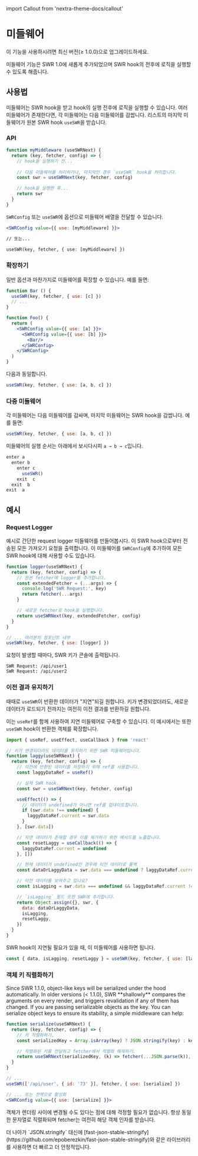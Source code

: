 import Callout from 'nextra-theme-docs/callout'

# 미들웨어

<Callout>
  이 기능을 사용하시려면 최신 버전(≥ 1.0.0)으로 업그레이드하세요.
</Callout>

미들웨어 기능은 SWR 1.0에 새롭게 추가되었으며 SWR hook의 전후에 로직을 실행할 수 있도록 해줍니다.

## 사용법

미들웨어는 SWR hook을 받고 hook의 실행 전후에 로직을 실행할 수 있습니다. 여러 미들웨어가 존재한다면, 각 미들웨어는 다음 미들웨어를 감쌉니다.
리스트의 마지막 미들웨어가 원본 SWR hook `useSWR`을 받습니다.

### API

```jsx
function myMiddleware (useSWRNext) {
  return (key, fetcher, config) => {
    // hook을 실행하기 전...
    
    // 다음 미들웨어를 처리하거나, 마지막인 경우 `useSWR` hook을 처리합니다.
    const swr = useSWRNext(key, fetcher, config)

    // hook을 실행한 후...
    return swr
  }
}
```

`SWRConfig` 또는 `useSWR`에 옵션으로 미들웨어 배열을 전달할 수 있습니다.

```jsx
<SWRConfig value={{ use: [myMiddleware] }}>

// 또는...

useSWR(key, fetcher, { use: [myMiddleware] })
```

### 확장하기

일반 옵션과 마찬가지로 미들웨어를 확장할 수 있습니다. 예를 들면:

```jsx
function Bar () {
  useSWR(key, fetcher, { use: [c] })
  // ...
}

function Foo() {
  return (
    <SWRConfig value={{ use: [a] }}>
      <SWRConfig value={{ use: [b] }}>
        <Bar/>
      </SWRConfig>
    </SWRConfig>
  )
}
```

다음과 동일합니다.

```js
useSWR(key, fetcher, { use: [a, b, c] })
```

### 다중 미들웨어

각 미들웨어는 다음 미들웨어를 감싸며, 마지막 미들웨어는 SWR hook을 감쌉니다. 예를 들면:

```jsx
useSWR(key, fetcher, { use: [a, b, c] })
```

미들웨어의 실행 순서는 아래에서 보시다시피 `a → b → c`입니다.

```js
enter a
  enter b
    enter c
      useSWR()
    exit  c
  exit  b
exit  a
```

## 예시

### Request Logger

예시로 간단한 request logger 미들웨어를 만들어봅시다. 이 SWR hook으로부터 전송된 모든 가져오기 요청을 출력합니다. 이 미들웨어를 `SWRConfig`에 추가하여 모든 SWR hook에 대해 사용할 수도 있습니다.


```jsx
function logger(useSWRNext) {
  return (key, fetcher, config) => {
    // 원본 fetcher에 logger를 추가합니다.
    const extendedFetcher = (...args) => {
      console.log('SWR Request:', key)
      return fetcher(...args)
    }

    // 새로운 fetcher로 hook을 실행합니다.
    return useSWRNext(key, extendedFetcher, config)
  }
}

// ... 여러분의 컴포넌트 내부
useSWR(key, fetcher, { use: [logger] })
```

요청이 발생할 때마다, SWR 키가 콘솔에 출력됩니다.

```plaintext
SWR Request: /api/user1
SWR Request: /api/user2
```

### 이전 결과 유지하기

때때로 `useSWR`이 반환한 데이터가 "지연"되길 원합니다. 키가 변경되었더라도,
새로운 데이터가 로드되기 전까지는 여전히 이전 결과를 반환하길 원합니다.

이는 `useRef`를 함께 사용하여 지연 미들웨어로 구축할 수 있습니다. 이 예시에서는
또한 `useSWR` hook이 반환한 객체를 확장합니다.

```jsx
import { useRef, useEffect, useCallback } from 'react'

// 키가 변경되더라도 데이터를 유지하기 위한 SWR 미들웨어입니다.
function laggy(useSWRNext) {
  return (key, fetcher, config) => {
    // 이전에 반환된 데이터를 저장하기 위해 ref를 사용합니다.
    const laggyDataRef = useRef()

    // 실제 SWR hook.
    const swr = useSWRNext(key, fetcher, config)

    useEffect(() => {
      // 데이터가 undefined가 아니면 ref를 업데이트합니다.
      if (swr.data !== undefined) {
        laggyDataRef.current = swr.data
      }
    }, [swr.data])

    // 지연 데이터가 존재할 경우 이를 제거하기 위한 메서드를 노출합니다.
    const resetLaggy = useCallback(() => {
      laggyDataRef.current = undefined
    }, [])

    // 현재 데이터가 undefined인 경우에 이전 데이터로 폴백
    const dataOrLaggyData = swr.data === undefined ? laggyDataRef.current : swr.data

    // 이전 데이터를 보여주고 있나요?
    const isLagging = swr.data === undefined && laggyDataRef.current !== undefined

    // `isLagging` 필드 또한 SWR에 추가합니다.
    return Object.assign({}, swr, {
      data: dataOrLaggyData,
      isLagging,
      resetLaggy,
    })
  }
}
```

SWR hook이 지연될 필요가 있을 때, 이 미들웨어를 사용하면 됩니다.

```js
const { data, isLagging, resetLaggy } = useSWR(key, fetcher, { use: [laggy] })
```

### 객체 키 직렬화하기

<Callout>
  Since SWR 1.1.0, object-like keys will be serialized under the hood automatically. 
</Callout>

<Callout emoji="⚠️">
  In older versions (< 1.1.0), SWR **shallowly** compares the arguments on every render, and triggers revalidation if any of them has changed.
  If you are passing serializable objects as the key. You can serialize object keys to ensure its stability, a simple middleware can help:
</Callout>

```jsx
function serialize(useSWRNext) {
  return (key, fetcher, config) => {
    // 키 직렬화하기.
    const serializedKey = Array.isArray(key) ? JSON.stringify(key) : key

    // 직렬화된 키를 전달하고 fetcher에서 직렬화 해제하기.
    return useSWRNext(serializedKey, (k) => fetcher(...JSON.parse(k)), config)
  }
}

// ...
useSWR(['/api/user', { id: '73' }], fetcher, { use: [serialize] })

// ... 또는 전역으로 활성화
<SWRConfig value={{ use: [serialize] }}>
```

객체가 렌더링 사이에 변경될 수도 있다는 점에 대해 걱정할 필요가 없습니다. 항상 동일한 문자열로 직렬화되며 fetcher는 여전히 해당 객체 인자를 받습니다.

<Callout>
  더 나아가 `JSON.stringify` 대신에 [fast-json-stable-stringify](https://github.com/epoberezkin/fast-json-stable-stringify)와 같은 라이브러리를 사용하면 더 빠르고 더 안정적입니다.
</Callout>
